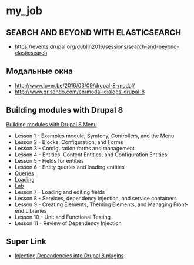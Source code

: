 # my_job

## SEARCH AND BEYOND WITH ELASTICSEARCH 
+ https://events.drupal.org/dublin2016/sessions/search-and-beyond-elasticsearch
## Модальные окна

+ http://www.jover.be/2016/03/09/drupal-8-modal/
+ http://www.grisendo.com/en/modal-dialogs-drupal-8

## Building modules with Drupal 8
[Building modules with Drupal 8 Menu](https://docs.acquia.com/articles/building-drupal-8-modules)
+ Lesson 1 - Examples module, Symfony, Controllers, and the Menu
+ Lesson 2 - Blocks, Configuration, and Forms
+ Lesson 3 - Configuration forms and management
+ Lesson 4 - Entities, Content Entities, and Configuration Entities
+ Lesson 5 - Fields for entities
+ Lesson 6 - Entity queries and loading entities
 + [Queries](https://docs.acquia.com/articles/drupal-8-entity-queries-and-loading-entities)
 + [Loading](https://docs.acquia.com/articles/drupal-8-loading-entities)
 + [Lab](https://docs.acquia.com/articles/drupal-8-load-and-query-entities-lab)
+ Lesson 7 - Loading and editing fields
+ Lesson 8 - Services, dependency injection, and service containers
+ Lesson 9 - Creating Elements, Theming Elements, and Managing Front-end Libraries
+ Lesson 10 - Unit and Functional Testing
+ Lesson 11 - Review of Dependency Injection


## Super Link
 + [Injecting Dependencies into Drupal 8 plugins](https://www.previousnext.com.au/blog/injecting-dependencies-drupal-8-plugins)
